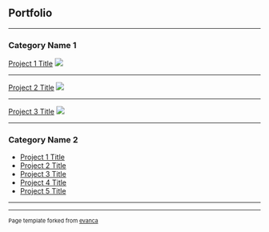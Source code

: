 ## Portfolio

---

### Category Name 1 

[Project 1 Title](/sample_page)
<img src="images/dummy_thumbnail.jpg?raw=true"/>

---
[Project 2 Title](/pdf/sample_presentation.pdf)
<img src="images/dummy_thumbnail.jpg?raw=true"/>

---
[Project 3 Title](http://example.com/)
<img src="images/dummy_thumbnail.jpg?raw=true"/>

---

### Category Name 2

- [Project 1 Title](https://github.com/Negin-Kordinejad/LifeInsurance)
- [Project 2 Title](https://github.com/Negin-Kordinejad/RetailManager)
- [Project 3 Title](http://example.com/)
- [Project 4 Title](http://example.com/)
- [Project 5 Title](http://example.com/)

---




---
<p style="font-size:11px">Page template forked from <a href="https://github.com/evanca/quick-portfolio">evanca</a></p>
<!-- Remove above link if you don't want to attibute -->
